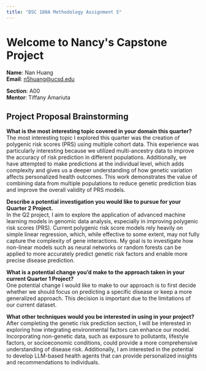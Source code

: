 ```yaml
---
title: "DSC 180A Methodology Assignment 5"
---
```


# Welcome to Nancy's Capstone Project

**Name**: Nan Huang  
**Email**: n5huang@ucsd.edu  

**Section**: A00  
**Mentor**: Tiffany Amariuta

## Project Proposal Brainstorming

**What is the most interesting topic covered in your domain this quarter?**  
The most interesting topic I explored this quarter was the creation of polygenic risk scores (PRS) using multiple cohort data. This experience was particularly interesting because we utilized multi-ancestry data to improve the accuracy of risk prediction in different populations. Additionally, we have attempted to make predictions at the individual level, which adds complexity and gives us a deeper understanding of how genetic variation affects personalized health outcomes. This work demonstrates the value of combining data from multiple populations to reduce genetic prediction bias and improve the overall validity of PRS models.

**Describe a potential investigation you would like to pursue for your Quarter 2 Project.**  
In the Q2 project, I aim to explore the application of advanced machine learning models in genomic data analysis, especially in improving polygenic risk scores (PRS). Current polygenic risk score models rely heavily on simple linear regression, which, while effective to some extent, may not fully capture the complexity of gene interactions. My goal is to investigate how non-linear models such as neural networks or random forests can be applied to more accurately predict genetic risk factors and enable more precise disease prediction.

**What is a potential change you’d make to the approach taken in your current Quarter 1 Project?**  
One potential change I would like to make to our approach is to first decide whether we should focus on predicting a specific disease or keep a more generalized approach. This decision is important due to the limitations of our current dataset.

**What other techniques would you be interested in using in your project?**  
After completing the genetic risk prediction section, I will be interested in exploring how integrating environmental factors can enhance our model. Incorporating non-genetic data, such as exposure to pollutants, lifestyle factors, or socioeconomic conditions, could provide a more comprehensive understanding of disease risk. Additionally, I am interested in the potential to develop LLM-based health agents that can provide personalized insights and recommendations to individuals.
